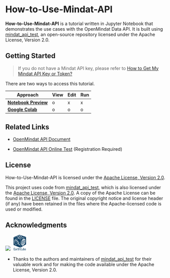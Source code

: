 # How-to-Use-Mindat-API

**How-to-Use-Mindat-API** is a tutorial written in Jupyter Notebook that demonstrates the use cases with the OpenMindat Data API. It is built using [mindat_api_test](https://github.com/jolyonralph/mindat_api_test), an open-source repository licensed under the Apache License, Version 2.0.

## Getting Started

> If you do not have a Mindat API key, please refer to [How to Get My Mindat API Key or Token?](https://www.mindat.org/a/how_to_get_my_mindat_api_key)

There are two ways to access this tutorial.

| Approach          | View | Edit | Run |
|-------------------|----------------|--------|-----|
| [**Notebook Preview**](https://github.com/ChuBL/How-to-Use-Mindat-API/blob/main/How_to_Use_Mindat_API.ipynb)    |       o        |   x    |  x  |
| [**Google Colab**](https://colab.research.google.com/github/ChuBL/How-to-Use-Mindat-API/blob/main/How_to_Use_Mindat_API.ipynb) |       o        |   o    |  o  |

## Related Links

- [OpenMindat API Document](https://api.mindat.org/schema/redoc/)

- [OpenMindat API Online Test](https://api.mindat.org/) (Registration Required)

## License

How-to-Use-Mindat-API is licensed under the [Apache License, Version 2.0](LICENSE).

This project uses code from [mindat_api_test](https://github.com/jolyonralph/mindat_api_test), which is also licensed under the [Apache License, Version 2.0](http://www.apache.org/licenses/LICENSE-2.0). A copy of the Apache License can be found in the [LICENSE](LICENSE) file. The original copyright notice and license header (if any) have been retained in the files where the Apache-licensed code is used or modified.

## Acknowledgments
<p float="left">
	<img src="./Fig/NSF_Official_logo_High_Res_1200ppi.png"  width="10%">
	<img src="./Fig/EarthCube-Newblue-perfect square.png"  width="10%">
</p>

- Thanks to the authors and maintainers of [mindat_api_test](https://github.com/jolyonralph/mindat_api_test) for their valuable work and for making the code available under the Apache License, Version 2.0.

